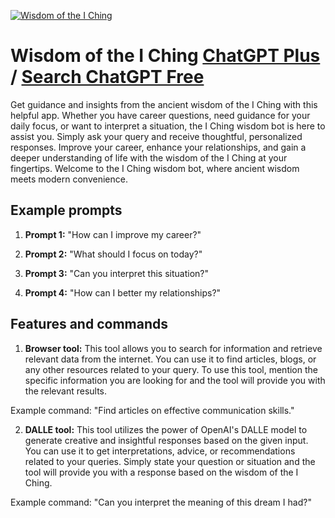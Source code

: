
[![Wisdom of the I Ching](https://files.oaiusercontent.com/file-PdCSYlbZ1Irp7segmalO6bYm?se=2123-10-17T04%3A42%3A42Z&sp=r&sv=2021-08-06&sr=b&rscc=max-age%3D31536000%2C%20immutable&rscd=attachment%3B%20filename%3D957bbb78-5469-405d-bd78-14d2805083e3.png&sig=quqQ9NT5c9M1jRuL78SQYkHFp8mbfaoznODgaVkT2o8%3D)](https://chat.openai.com/g/g-ftuiNlcnZ-wisdom-of-the-i-ching)

# Wisdom of the I Ching [ChatGPT Plus](https://chat.openai.com/g/g-ftuiNlcnZ-wisdom-of-the-i-ching) / [Search ChatGPT Free](https://gptcall.net/index.html#/?search=Wisdom%20of%20the%20I%20Ching)

Get guidance and insights from the ancient wisdom of the I Ching with this helpful app. Whether you have career questions, need guidance for your daily focus, or want to interpret a situation, the I Ching wisdom bot is here to assist you. Simply ask your query and receive thoughtful, personalized responses. Improve your career, enhance your relationships, and gain a deeper understanding of life with the wisdom of the I Ching at your fingertips. Welcome to the I Ching wisdom bot, where ancient wisdom meets modern convenience.

## Example prompts

1. **Prompt 1:** "How can I improve my career?"

2. **Prompt 2:** "What should I focus on today?"

3. **Prompt 3:** "Can you interpret this situation?"

4. **Prompt 4:** "How can I better my relationships?"

## Features and commands

1. **Browser tool:** This tool allows you to search for information and retrieve relevant data from the internet. You can use it to find articles, blogs, or any other resources related to your query. To use this tool, mention the specific information you are looking for and the tool will provide you with the relevant results.

Example command: "Find articles on effective communication skills."

2. **DALLE tool:** This tool utilizes the power of OpenAI's DALLE model to generate creative and insightful responses based on the given input. You can use it to get interpretations, advice, or recommendations related to your queries. Simply state your question or situation and the tool will provide you with a response based on the wisdom of the I Ching.

Example command: "Can you interpret the meaning of this dream I had?"


